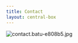 ```yaml
---
title: Contact
layout: central-box
---
```


![contact.batu-e808b5.jpg](/uploads/contact.batu-e808b5.jpg)